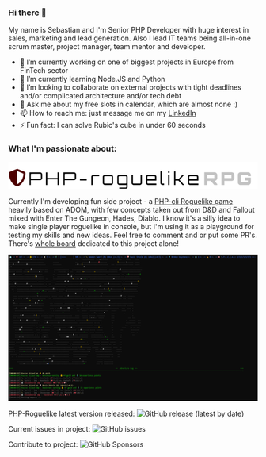### Hi there 👋

My name is Sebastian and I'm Senior PHP Developer with huge interest in sales, marketing and lead generation.
Also I lead IT teams being all-in-one scrum master, project manager, team mentor and developer.

- 🔭 I’m currently working on one of biggest projects in Europe from FinTech sector
- 🌱 I’m currently learning Node.JS and Python
- 👯 I’m looking to collaborate on external projects with tight deadlines and/or complicated architecture and/or tech debt
- 💬 Ask me about my free slots in calendar, which are almost none :)
- 📫 How to reach me: just message me on my [LinkedIn](https://www.linkedin.com/in/sebastianmluczak/)
- ⚡ Fun fact: I can solve Rubic's cube in under 60 seconds

### What I'm passionate about:

![Logo](https://raw.githubusercontent.com/sebastianluczak/php-roguelike/master/docs/images/logo.png)

Currently I'm developing fun side project - a [PHP-cli Roguelike game](https://github.com/sebastianluczak/php-roguelike) heavily based on ADOM, with few concepts taken out from D&D and Fallout mixed with Enter The Gungeon, Hades, Diablo. I know it's a silly idea to make single player roguelike in console, but I'm using it as a playground for testing my skills and new ideas. Feel free to comment and or put some PR's. There's [whole board](https://github.com/sebastianluczak/php-roguelike/projects/1) dedicated to this project alone!

![Image](https://github.com/sebastianluczak/php-roguelike/raw/master/docs/images/screenshot.png)

PHP-Roguelike latest version released: 
![GitHub release (latest by date)](https://img.shields.io/github/v/release/sebastianluczak/php-roguelike)

Current issues in project:
![GitHub issues](https://img.shields.io/github/issues/sebastianluczak/php-roguelike)

Contribute to project:
![GitHub Sponsors](https://img.shields.io/github/sponsors/sebastianluczak)
